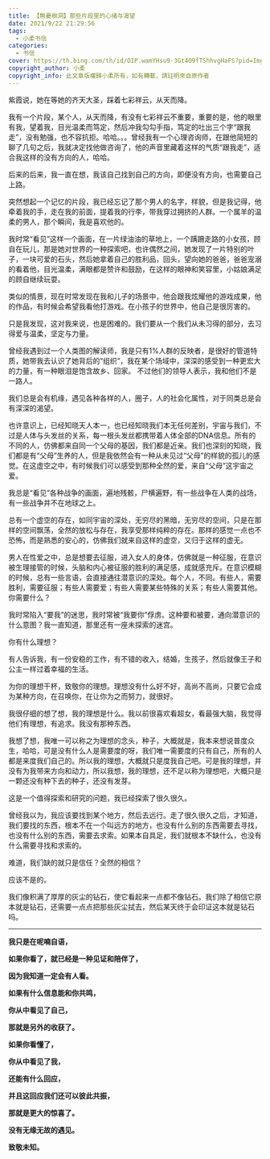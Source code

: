 ```yaml
---
title: 【無憂樹洞】那些片段里的心绪与渴望
date: 2021/9/22 21:29:56
tags:
  - 小柔书信
categories:
  - 书信
cover: https://th.bing.com/th/id/OIP.wamYHsu9-3Gt4O9fTShhvgHaFS?pid=ImgDet&w=1500&h=1072&rs=1
copyright_author: 小柔
copyright_info: 此文章版權歸小柔所有，如有轉載，請註明來自原作者
---
```


紫霞说，她在等她的齐天大圣，踩着七彩祥云，从天而降。

我有一个片段，某个人，从天而降，有没有七彩祥云不重要，重要的是，他的眼里有我，望着我，目光温柔而笃定，然后冲我勾勾手指，笃定的吐出三个字“跟我走”，没有勉强，也不容抗拒。哈哈。。。曾经我有一个心理咨询师，在跟他简短的聊了几句之后，我就决定找他做咨询了，他的声音里藏着这样的气质“跟我走”，适合我这样的没有方向的人，哈哈。

后来的后来，我一直在想，我该自己找到自己的方向，即便没有方向，也需要自己上路。

突然想起一个记忆的片段，我已经忘记了那个男人的名字，样貌，但是我记得，他牵着我的手，走在我的前面，提着我的行李，带我穿过拥挤的人群。一个属羊的温柔的男人，那个瞬间，我是喜欢他的。

我时常“看见”这样一个画面，在一片绿油油的草地上，一个蹒跚走路的小女孩，顾自在玩儿，那是她对世界的一种探索吧，也许偶然之间，她发现了一片特别的叶子，一块可爱的石头，然后她拿着自己的胜利品，回头，望向她的爸爸，爸爸宠溺的看着他，目光温柔，满眼都是赞许和鼓励，在这样的眼神和笑容里，小姑娘满足的顾自继续玩耍。

类似的情景，现在时常发现在我和儿子的场景中，他会跟我炫耀他的游戏成果，他的作品，有时候会希望我看他打游戏。在小孩子的世界中，他自己是很厉害的。

只是我发现，这对我来说，也是困难的。我们要从一个我们从未习得的部分，去习得爱与温柔，坚定与力量。

曾经我遇到过一个人类图的解读师，我是只有1%人群的反映者，是很好的管道特质，她带我去认识了她背后的“组织”，我在某个场域中，深深的感受到一种更宏大的力量，有一种眼泪是饱含故乡、回家。 不过他们的领导人表示，我和他们不是一路人。

我们总是会有机缘，遇见各种各样的人，圈子，人的社会化属性，对于同类总是会有深深的渴望。

也许意识上，已经知晓天人本一，也已经知晓我们本无任何差别，宇宙与我们，不过是人体与头发丝的关系，每一根头发丝都携带着人体全部的DNA信息。所有的不同的人，仿佛都来自同一个父母的基因，我们都是近亲。我们也深刻的知晓，我们都是有“父母”生养的人，但是我依然会有一种从未见过“父母”的样貌的孤儿的感觉。在这虚空之中，有时候我们可以感受到那种全然的爱，来自“父母”这宇宙之爱。

我总是“看见”各种战争的画面，遍地残骸，尸横遍野，有一些战争在人类的战场，有一些战争并不在地球之上。

总有一个虚空的存在，如同宇宙的深处，无穷尽的黑暗，无穷尽的空间，只是在那样的空间飘荡，全然的放松与存在，我享受那样纯粹的存在。那样的感觉一点也不恐怖，而是熟悉的安心的，仿佛我们就来自这样的虚空，又归于这样的虚无。

男人在性爱之中，总是想要去征服，进入女人的身体，仿佛就是一种征服，在意识被生理接管的时候，头脑和内心被征服的胜利的满足感，成就感充斥。在意识模糊的时候，总有一些言语，会直接通往潜意识的深处。每个人，不同。有些人，需要胜利，需要征服；有些人需要爱；有些人需要某些特殊的关系；有些人需要其他。你需要什么？

我时常陷入“要我”的迷思，我时常被“我要你”俘虏。这种要和被要，通向潜意识的什么意图？我一直知道，那里还有一座未探索的迷宫。

你有什么理想？

有人告诉我，有一份安稳的工作，有不错的收入，结婚，生孩子，然后就像王子和公主一样过着幸福的生活。

为你的理想干杯，致敬你的理想。理想没有什么好不好，高尚不高尚，只要它会成为某种方向，在召唤你，在让你为之而努力，就很好。

我很仔细的想了想，我的理想是什么。我以前很喜欢看超女，看最强大脑，我觉得他们有理想，有追求。我没有那种东西。

我想了想，我唯一可以称之为理想的念头，种子，大概就是，我本来想说普度众生，哈哈，可是没有什么人是需要度的呀，我们唯一需要度的只有自己，所有的人都是来度我们自己的。所以我的理想，大概就只是度我自己吧。可是我的理想，并没有为我带来方向和动力，所以我想，我的理想，还不足以称为理想吧，大概只是一颗还没有种下去的种子，还没有发芽。

这是一个值得探索和研究的问题，我已经探索了很久很久。

曾经我以为，我应该要找到某个地方，然后去远行。走了很久很久之后，才知道，我们要找的东西，根本不在一个叫远方的地方，也没有什么别的东西需要去寻找，也没有什么别的东西，需要去求索。如果本自具足，我们就根本不缺什么，也没有什么需要寻找和求索的。

难道，我们缺的就只是信任？全然的相信？

应该不是的。

我们像积满了厚厚的灰尘的钻石，使它看起来一点都不像钻石。我们除了相信它原本就是钻石，还需要一点点把那些灰尘拭去，然后某天终于会印证这本就是钻石吗。

---
**我只是在呢喃自语，**

**如果你看了，就已经是一种见证和陪伴了，**

**因为我知道一定会有人看。**

**如果有什么信息能和你共鸣，**

**你从中看见了自己，**

**那就是另外的收获了。**

**如果你看懂了，**

**你从中看见了我，**

**还能有什么回应，**

**并且这回应我们还可以彼此共振，**

**那就是更大的惊喜了。**

**没有无缘无故的遇见。**

**致敬未知。**